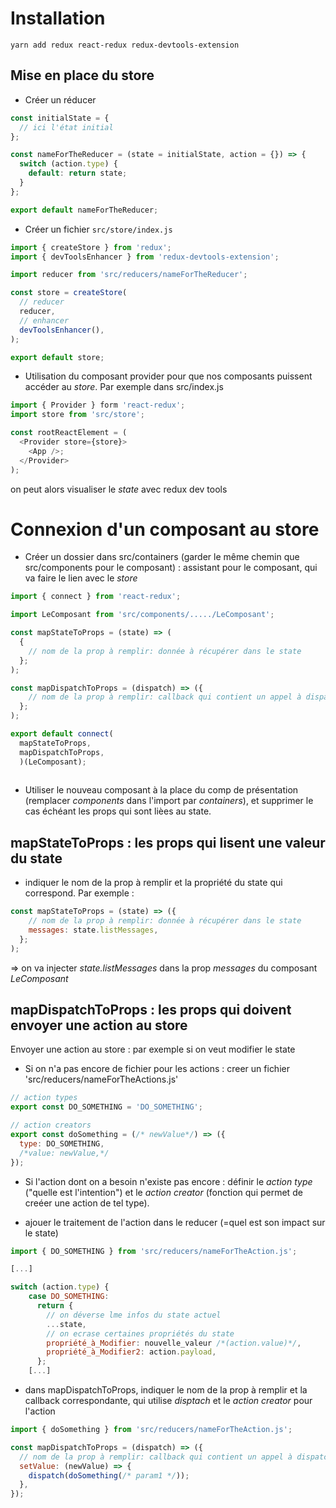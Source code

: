 # Installation
`yarn add redux react-redux redux-devtools-extension`

## Mise en place du store
- Créer un réducer
``` javascript
const initialState = {
  // ici l'état initial
};

const nameForTheReducer = (state = initialState, action = {}) => {
  switch (action.type) {
    default: return state;
  }
};

export default nameForTheReducer;
```


- Créer un fichier `src/store/index.js`

``` javascript
import { createStore } from 'redux';
import { devToolsEnhancer } from 'redux-devtools-extension';

import reducer from 'src/reducers/nameForTheReducer';

const store = createStore(
  // reducer
  reducer,
  // enhancer
  devToolsEnhancer(),
);

export default store;
```


- Utilisation du composant provider pour que nos composants puissent accéder au _store_. Par exemple dans src/index.js

``` javascript
import { Provider } form 'react-redux';
import store from 'src/store';

const rootReactElement = (
  <Provider store={store}>
    <App />;
  </Provider>
);
```
on peut alors visualiser le _state_ avec redux dev tools

# Connexion d'un composant au store
- Créer un dossier dans src/containers (garder le même chemin que src/components pour le composant) : assistant pour le composant, qui va faire le lien avec le _store_

``` javascript
import { connect } from 'react-redux';

import LeComposant from 'src/components/...../LeComposant';

const mapStateToProps = (state) => (
  {
    // nom de la prop à remplir: donnée à récupérer dans le state
  };
);

const mapDispatchToProps = (dispatch) => ({
    // nom de la prop à remplir: callback qui contient un appel à dispatch
  };
);

export default connect(
  mapStateToProps,
  mapDispatchToProps,
  )(LeComposant);
 
```


- Utiliser le nouveau composant à la place du comp de présentation (remplacer _components_ dans l'import par _containers_), et supprimer le cas échéant les props qui sont lièes au state.

## mapStateToProps : les props qui lisent une valeur du state
- indiquer le nom de la prop à remplir et la propriété du state qui correspond. Par exemple :

``` javascript
const mapStateToProps = (state) => ({
    // nom de la prop à remplir: donnée à récupérer dans le state
    messages: state.listMessages,
  };
);
```

=> on va injecter _state.listMessages_ dans la prop _messages_ du composant _LeComposant_

## mapDispatchToProps : les props qui doivent envoyer une action au store

Envoyer une action au store : par exemple si on veut modifier le state

- Si on n'a pas encore de fichier pour les actions : creer un fichier 'src/reducers/nameForTheActions.js'

``` javascript
// action types
export const DO_SOMETHING = 'DO_SOMETHING';

// action creators
export const doSomething = (/* newValue*/) => ({
  type: DO_SOMETHING,
  /*value: newValue,*/
});

```

- Si l'action dont on a besoin n'existe pas encore : définir le _action type_ ("quelle est l'intention") et le _action creator_ (fonction qui permet de creéer une action de tel type).

- ajouer le traitement de l'action dans le reducer (=quel est son impact sur le state)


``` javascript
import { DO_SOMETHING } from 'src/reducers/nameForTheAction.js';

[...]

switch (action.type) {
    case DO_SOMETHING:
      return {
        // on déverse lme infos du state actuel
        ...state,
        // on ecrase certaines propriétés du state
        propriété_à_Modifier: nouvelle_valeur /*(action.value)*/,
        propriété_à_Modifier2: action.payload,
      };
    [...]
```

- dans mapDispatchToProps, indiquer le nom de la prop à remplir et la callback correspondante, qui utilise _disptach_ et le _action creator_ pour l'action

``` javascript
import { doSomething } from 'src/reducers/nameForTheAction.js';

const mapDispatchToProps = (dispatch) => ({
  // nom de la prop à remplir: callback qui contient un appel à dispatch
  setValue: (newValue) => {
    dispatch(doSomething(/* param1 */));
  },
});
```